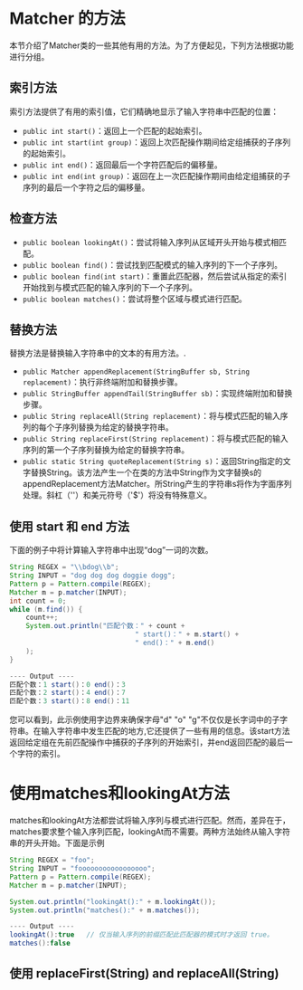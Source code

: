 # Matcher 的方法

本节介绍了Matcher类的一些其他有用的方法。为了方便起见，下列方法根据功能进行分组。

## 索引方法

索引方法提供了有用的索引值，它们精确地显示了输入字符串中匹配的位置：

* `public int start()`：返回上一个匹配的起始索引。
* `public int start(int group)`：返回上次匹配操作期间给定组捕获的子序列的起始索引。
* `public int end()`：返回最后一个字符匹配后的偏移量。
* `public int end(int group)`：返回在上一次匹配操作期间由给定组捕获的子序列的最后一个字符之后的偏移量。

## 检查方法

* `public boolean lookingAt()`：尝试将输入序列从区域开头开始与模式相匹配。
* `public boolean find()`：尝试找到匹配模式的输入序列的下一个子序列。
* `public boolean find(int start)`：重置此匹配器，然后尝试从指定的索引开始找到与模式匹配的输入序列的下一个子序列。
* `public boolean matches()`：尝试将整个区域与模式进行匹配。

## 替换方法

替换方法是替换输入字符串中的文本的有用方法。.

* `public Matcher appendReplacement(StringBuffer sb, String replacement)`：执行非终端附加和替换步骤。
* `public StringBuffer appendTail(StringBuffer sb)`：实现终端附加和替换步骤。
* `public String replaceAll(String replacement)`：将与模式匹配的输入序列的每个子序列替换为给定的替换字符串。
* `public String replaceFirst(String replacement)`：将与模式匹配的输入序列的第一个子序列替换为给定的替换字符串。
* `public static String quoteReplacement(String s)`：返回String指定的文字替换String。该方法产生一个在类的方法中String作为文字替换s的appendReplacement方法Matcher。所String产生的字符串s将作为字面序列处理。斜杠（'\'）和美元符号（'$'）将没有特殊意义。

## 使用 start 和 end 方法
下面的例子中将计算输入字符串中出现“dog”一词的次数。

```java
String REGEX = "\\bdog\\b";
String INPUT = "dog dog dog doggie dogg";
Pattern p = Pattern.compile(REGEX);
Matcher m = p.matcher(INPUT);
int count = 0;
while (m.find()) {
    count++;
    System.out.println("匹配个数：" + count +
                               " start()：" + m.start() +
                               " end()：" + m.end()
    );
}

---- Output ----
匹配个数：1 start()：0 end()：3
匹配个数：2 start()：4 end()：7
匹配个数：3 start()：8 end()：11

```

您可以看到，此示例使用字边界来确保字母"d" "o" "g"不仅仅是长字词中的子字符串。在输入字符串中发生匹配的地方,它还提供了一些有用的信息。该start方法返回给定组在先前匹配操作中捕获的子序列的开始索引，并end返回匹配的最后一个字符的索引。

# 使用matches和lookingAt方法

matches和lookingAt方法都尝试将输入序列与模式进行匹配。然而，差异在于，matches要求整个输入序列匹配，lookingAt而不需要。两种方法始终从输入字符串的开头开始。下面是示例

```java
String REGEX = "foo";
String INPUT = "fooooooooooooooooo";
Pattern p = Pattern.compile(REGEX);
Matcher m = p.matcher(INPUT);

System.out.println("lookingAt():" + m.lookingAt());
System.out.println("matches():" + m.matches());

---- Output ----
lookingAt():true   // 仅当输入序列的前缀匹配此匹配器的模式时才返回 true。
matches():false
```

## 使用 replaceFirst(String) and replaceAll(String)

